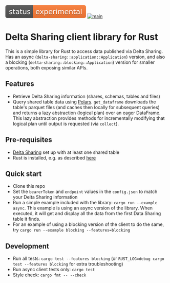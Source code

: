 ![experimental](https://github.com/GIScience/badges/raw/master/status/experimental.svg)
[![main](https://github.com/r3stl355/delta-sharing-rust-client/actions/workflows/main.yml/badge.svg?branch=main)](https://github.com/r3stl355/delta-sharing-rust-client/actions/workflows/main.yml)

# Delta Sharing client library for Rust

This is a simple library for Rust to access data published via Delta Sharing. Has an async (`delta-sharing::application::Application`) version, and also a blocking (`delta-sharing::blocking::Application`) version for smaller operations, both exposing similar APIs.

## Features

- Retrieve Delta Sharing information (shares, schemas, tables and files)
- Query shared table data using [Polars](https://pola-rs.github.io/polars/polars/index.html). `get_dataframe` downloads the table's parquet files (and caches then locally for subsequent queries) and returns a lazy abstraction (logical plan) over an eager DataFrame. This lazy abstraction provides methods for incrementally modifying that logical plan until output is requested (via `collect`).

## Pre-requisites

- [Delta Sharing](https://databricks.com/product/delta-sharing) set up with at least one shared table 
- Rust is installed, e.g. as described [here](https://doc.rust-lang.org/cargo/getting-started/installation.html)

## Quick start

- Clone this repo
- Set the `bearerToken` and `endpoint` values in the `config.json` to match your Delta Sharing information
- Run a simple example included with the library: `cargo run --example async`. This example is using an async version of the library. When executed, it will get and display all the data from the first Data Sharing table it finds. 
- For an example of using a blocking version of the client to do the same, try `cargo run --example blocking --features=blocking`

## Development

- Run all tests: `cargo test --features blocking` (or `RUST_LOG=debug cargo test --features blocking` for extra troubleshooting)
- Run async client tests only: `cargo test`
- Style check: `cargo fmt -- --check`